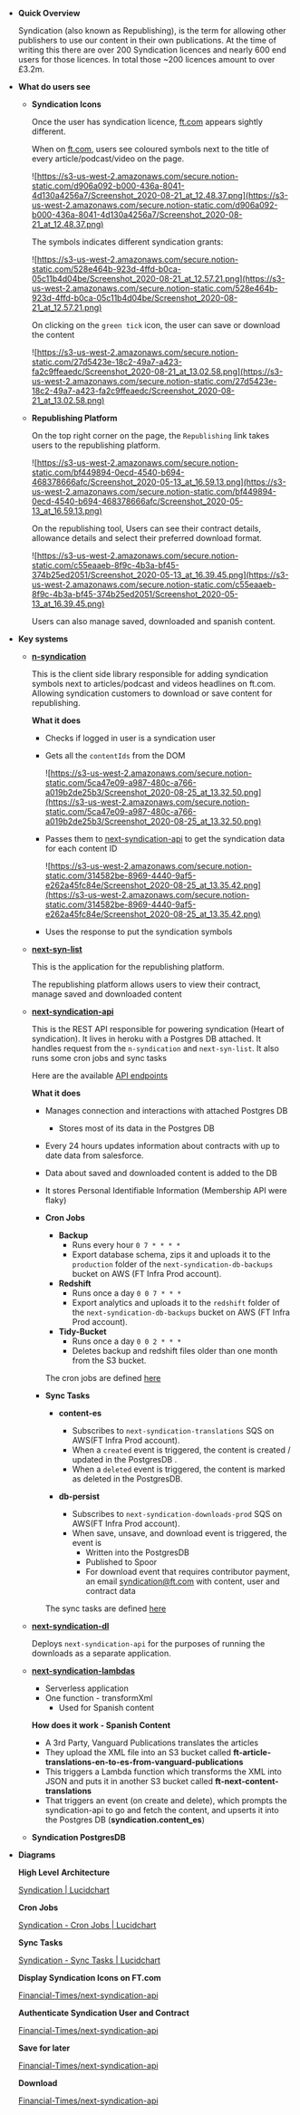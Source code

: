 - **Quick Overview**

    Syndication (also known as Republishing), is the term for allowing other publishers to use our content in their own publications. At the time of writing this there are over 200 Syndication licences and nearly 600 end users for those licences. In total those ~200 licences amount to over £3.2m.

- **What do users see**
    - **Syndication Icons**

        Once the user has syndication licence, [ft.com](http://ft.com) appears sightly different. 

        When on [ft.com](http://ft.com), users see coloured symbols next to the title of every  article/podcast/video on the page.
        
        ![https://s3-us-west-2.amazonaws.com/secure.notion-static.com/d906a092-b000-436a-8041-4d130a4256a7/Screenshot_2020-08-21_at_12.48.37.png](https://s3-us-west-2.amazonaws.com/secure.notion-static.com/d906a092-b000-436a-8041-4d130a4256a7/Screenshot_2020-08-21_at_12.48.37.png)

        The symbols indicates different syndication grants:

        ![https://s3-us-west-2.amazonaws.com/secure.notion-static.com/528e464b-923d-4ffd-b0ca-05c11b4d04be/Screenshot_2020-08-21_at_12.57.21.png](https://s3-us-west-2.amazonaws.com/secure.notion-static.com/528e464b-923d-4ffd-b0ca-05c11b4d04be/Screenshot_2020-08-21_at_12.57.21.png)

        On clicking on the `green tick` icon, the user can save or download the content

        ![https://s3-us-west-2.amazonaws.com/secure.notion-static.com/27d5423e-18c2-49a7-a423-fa2c9ffeaedc/Screenshot_2020-08-21_at_13.02.58.png](https://s3-us-west-2.amazonaws.com/secure.notion-static.com/27d5423e-18c2-49a7-a423-fa2c9ffeaedc/Screenshot_2020-08-21_at_13.02.58.png)

    - **Republishing Platform**

        On the top right corner on the page, the `Republishing` link takes users to the republishing platform.

        ![https://s3-us-west-2.amazonaws.com/secure.notion-static.com/bf449894-0ecd-4540-b694-468378666afc/Screenshot_2020-05-13_at_16.59.13.png](https://s3-us-west-2.amazonaws.com/secure.notion-static.com/bf449894-0ecd-4540-b694-468378666afc/Screenshot_2020-05-13_at_16.59.13.png)

        On the republishing tool, Users can see their contract details, allowance details and select their preferred download format.

        ![https://s3-us-west-2.amazonaws.com/secure.notion-static.com/c55eaaeb-8f9c-4b3a-bf45-374b25ed2051/Screenshot_2020-05-13_at_16.39.45.png](https://s3-us-west-2.amazonaws.com/secure.notion-static.com/c55eaaeb-8f9c-4b3a-bf45-374b25ed2051/Screenshot_2020-05-13_at_16.39.45.png)

        Users can also manage saved, downloaded and spanish content.

- **Key systems**

    - [**n-syndication**](https://github.com/Financial-Times/n-syndication)

        This is the client side library responsible for adding syndication symbols next to articles/podcast and videos headlines on ft.com. Allowing syndication customers to download or save content for republishing.

        **What it does**

        - Checks if logged in user is a syndication user
        - Gets all the `contentIds` from the DOM

            ![https://s3-us-west-2.amazonaws.com/secure.notion-static.com/5ca47e09-a987-480c-a766-a019b2de25b3/Screenshot_2020-08-25_at_13.32.50.png](https://s3-us-west-2.amazonaws.com/secure.notion-static.com/5ca47e09-a987-480c-a766-a019b2de25b3/Screenshot_2020-08-25_at_13.32.50.png)

        - Passes them to [next-syndication-api](https://github.com/Financial-Times/next-syndication-api/tree/master/doc#post-syndicationresolve) to get the syndication data for each content ID

            ![https://s3-us-west-2.amazonaws.com/secure.notion-static.com/314582be-8969-4440-9af5-e262a45fc84e/Screenshot_2020-08-25_at_13.35.42.png](https://s3-us-west-2.amazonaws.com/secure.notion-static.com/314582be-8969-4440-9af5-e262a45fc84e/Screenshot_2020-08-25_at_13.35.42.png)

        - Uses the response to put the syndication symbols
        
    - [**next-syn-list**](https://github.com/Financial-Times/next-syn-list)

        This is the application for the republishing platform.

        The republishing platform allows users to view their contract, manage saved and downloaded content

    - [**next-syndication-api**](https://github.com/Financial-Times/next-syndication-api)

        This is the REST API responsible for powering syndication (Heart of syndication). It lives in heroku with a Postgres DB attached. It handles request from the `n-syndication` and `next-syn-list`. It also runs some cron jobs and sync tasks

        Here are the available [API endpoints](https://github.com/Financial-Times/next-syndication-api/tree/master/doc)

        **What it does**

        - Manages connection and interactions with attached Postgres DB
            - Stores most of its data in the Postgres DB
        - Every 24 hours updates information about contracts with up to date data from salesforce.
        - Data about saved and downloaded content is added to the DB
        - It stores Personal Identifiable Information (Membership API were flaky)

        - **Cron Jobs**
            - **Backup**
                - Runs every hour  `0 7 * * * *`
                - Export database schema, zips it and uploads it to the `production` folder of the `next-syndication-db-backups` bucket on AWS (FT Infra Prod account).
            - **Redshift**
                - Runs once a day `0 0 7 * * *`
                - Export analytics and uploads it to the `redshift` folder of the `next-syndication-db-backups` bucket on AWS (FT Infra Prod account).
            - **Tidy-Bucket**
                - Runs once a day `0 0 2 * * *`
                - Deletes backup and redshift files older than one month from the S3 bucket.

            The cron jobs are defined [here](https://github.com/Financial-Times/next-syndication-api/tree/master/worker/crons)

        - **Sync Tasks**
            - **content-es**
                - Subscribes to `next-syndication-translations` SQS on AWS(FT Infra Prod account).
                - When a `created` event is triggered, the content is created / updated in the PostgresDB .
                - When a `deleted` event is triggered, the content is marked as deleted in the PostgresDB.

            - **db-persist**
                - Subscribes to `next-syndication-downloads-prod` SQS on AWS(FT Infra Prod account).
                - When save, unsave, and download event is triggered, the event is
                    - Written into the PostgresDB
                    - Published to Spoor
                    - For download event that requires contributor payment, an email syndication@ft.com with content, user and contract data

            The sync tasks are defined [here](https://github.com/Financial-Times/next-syndication-api/tree/master/worker/sync)

    - [**next-syndication-dl**](https://github.com/Financial-Times/next-syndication-dl)

        Deploys `next-syndication-api` for the purposes of running the downloads as a separate application.

    - [**next-syndication-lambdas**](https://github.com/Financial-Times/next-syndication-lambdas)
        - Serverless application
        - One function - transformXml
            - Used for Spanish content

        **How does it work - Spanish Content**

        - A 3rd Party, Vanguard Publications translates the articles
        - They upload the XML file into an S3 bucket called **ft-article-translations-en-to-es-from-vanguard-publications**
        - This triggers a Lambda function which transforms the XML into JSON and puts it in another S3 bucket called **ft-next-content-translations**
        - That triggers an event (on create and delete), which prompts the syndication-api to go and fetch the content, and upserts it into the Postgres DB (**syndication.content_es**)

    - **Syndication PostgresDB**

- **Diagrams**

    **High Level** **Architecture** 

    [Syndication | Lucidchart](https://app.lucidchart.com/invitations/accept/1166b19b-7ad0-4cf7-a679-3cfa3a618d76)

    **Cron Jobs**

    [Syndication - Cron Jobs | Lucidchart](https://app.lucidchart.com/invitations/accept/5ab2ecac-3235-4aa0-a325-f71526ace32b)

    **Sync Tasks**

    [Syndication - Sync Tasks | Lucidchart](https://app.lucidchart.com/invitations/accept/6b57996f-8927-416a-8d25-deeb76755798)

    **Display Syndication Icons on FT.com**

    [Financial-Times/next-syndication-api](https://github.com/Financial-Times/next-syndication-api/blob/master/doc/02%20Display%20Syndication%20Icons%20on%20FT.com.png)

    **Authenticate Syndication User and Contract**

    [Financial-Times/next-syndication-api](https://github.com/Financial-Times/next-syndication-api/blob/master/doc/03%20Authenticate%20Syndication%20User%20and%20Contract.png)

    **Save for later**

    [Financial-Times/next-syndication-api](https://github.com/Financial-Times/next-syndication-api/blob/master/doc/04%20Save%20for%20Later.png)

    **Download**

    [Financial-Times/next-syndication-api](https://github.com/Financial-Times/next-syndication-api/blob/master/doc/05%20Download.png)

